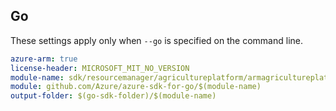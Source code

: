 ## Go

These settings apply only when `--go` is specified on the command line.

```yaml $(go) && $(track2)
azure-arm: true
license-header: MICROSOFT_MIT_NO_VERSION
module-name: sdk/resourcemanager/agricultureplatform/armagricultureplatform
module: github.com/Azure/azure-sdk-for-go/$(module-name)
output-folder: $(go-sdk-folder)/$(module-name)
```